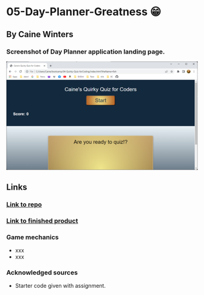 # 05-Day-Planner-Greatness :grin:
## By Caine Winters


### Screenshot of Day Planner application landing page.
![Screenshot of Day Planner application landing page.](./assets/img/404.jpg)

## Links
### [Link to repo](https://github.com/elcaine/05-Day-Planner)
### [Link to finished product](https://elcaine.github.io/05-Day-Planner/)

### Game mechanics
- xxx
- xxx


### Acknowledged sources
- Starter code given with assignment.
